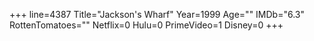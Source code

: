 +++
line=4387
Title="Jackson's Wharf"
Year=1999
Age=""
IMDb="6.3"
RottenTomatoes=""
Netflix=0
Hulu=0
PrimeVideo=1
Disney=0
+++

